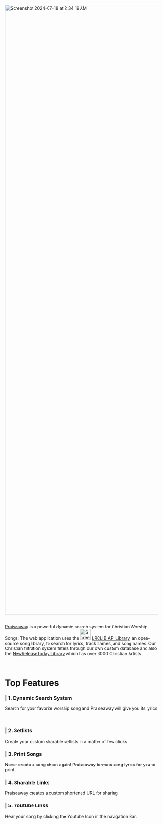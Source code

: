 <img width="2000" alt="Screenshot 2024-07-18 at 2 34 19 AM" src="https://github.com/user-attachments/assets/c421c7d5-23fb-4d07-87cc-90d06987a993">

<br />
<br />

[Praiseaway](https://praiseaway.vercel.app/) is a powerful dynamic search system for Christian Worship Songs. The web application uses the <img width="35" alt="Screenshot 2024-07-18 at 2 34 19 AM" src="https://github.com/user-attachments/assets/afe478b2-4ab8-48ff-b143-01c2290d2a54">  [LRCLIB API Library](https://lrclib.net/), an open-source song library, to search for lyrics, track names, and song names. Our Christian filtration system filters through our own custom database and also the [NewReleaseToday Library](https://www.newreleasetoday.com/artistdatabase.php) which has over 6000 Christian Artists.


<br />

# Top Features
### | 1. Dynamic Search System 

Search for your favorite worship song and Praiseaway will give you its lyrics 

<br />

### | 2. Setlists
Create your custom sharable setlists in a matter of few clicks

### | 3. Print Songs
Never create a song sheet again! Praiseaway formats song lyrics for you to print.

### | 4. Sharable Links
Praiseaway creates a custom shortened URL for sharing

### | 5. Youtube Links
Hear your song by clicking the Youtube Icon in the navigation Bar.





